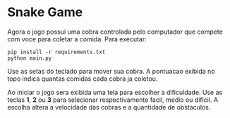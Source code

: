 # Snake Game

Agora o jogo possui uma cobra controlada pelo computador que compete com voce
para coletar a comida. Para executar:

```
pip install -r requirements.txt
python main.py
```

Use as setas do teclado para mover sua cobra. A pontuacao exibida no topo
indica quantas comidas cada cobra ja coletou.

Ao iniciar o jogo sera exibida uma tela para escolher a dificuldade.
Use as teclas **1**, **2** ou **3** para selecionar respectivamente
facil, medio ou dificil. A escolha altera a velocidade das cobras e a
quantidade de obstaculos.

